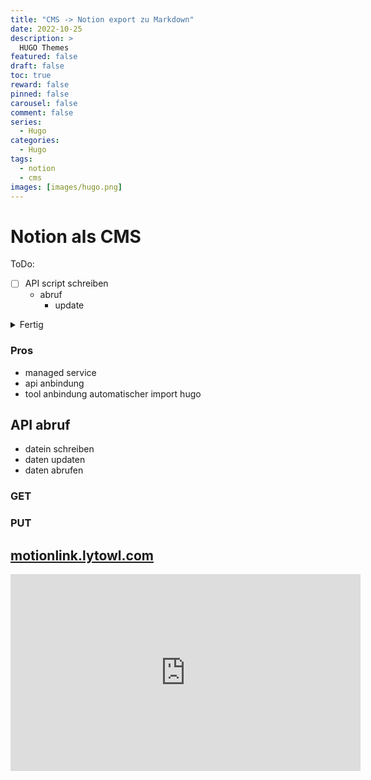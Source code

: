 ```yaml
---
title: "CMS -> Notion export zu Markdown"
date: 2022-10-25
description: >
  HUGO Themes
featured: false
draft: false
toc: true
reward: false
pinned: false
carousel: false
comment: false
series:
  - Hugo
categories:
  - Hugo
tags:
  - notion
  - cms
images: [images/hugo.png]
---
```


# Notion als CMS

<p class="callout success">ToDo:</p>

- [ ] API script schreiben
  - abruf
    - update

<details>
  <summary>Fertig</summary>
    
- [ ] fertig
</details>

### Pros

- managed service
- api anbindung
- tool anbindung automatischer import hugo

## API abruf

- datein schreiben
- daten updaten
- daten abrufen

### GET

### PUT

## [motionlink.lytowl.com](https://console.motionlink.lytowl.com/)

<iframe width="560" height="315" src="https://www.youtube.com/embed/N47DmmJV4t4" title="YouTube video player" frameborder="0" allow="accelerometer; autoplay; clipboard-write; encrypted-media; gyroscope; picture-in-picture" allowfullscreen></iframe>
